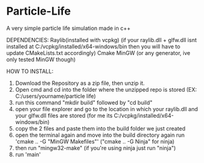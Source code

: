 # Particle-Life
A very simple particle life simulation made in c++

DEPENDENCIES:
Raylib(installed with vcpkg)
(if your raylib.dll + glfw.dll isnt installed at C:/vcpkg/installed/x64-windows/bin then you will have to update CMakeLists.txt accordingly)
Cmake
MinGW (or any generator, ive only tested MinGW though)

HOW TO INSTALL:
1. Download the Repository as a zip file, then unzip it.
2. Open cmd and cd into the folder where the unzipped repo is stored (EX: C:/users/yourname/particle life)
3. run this command "mkdir build" followed by "cd build"
4. open your file explorer and go to the location in which your raylib.dll and your glfw.dll files are stored (for me its C:/vcpkg/installed/x64-windows/bin)
5. copy the 2 files and paste them into the build folder we just created
6. open the terminal again and move into the build directory again run 'cmake .. -G "MinGW Makefiles"' ("cmake .. -G Ninja" for ninja)
7. then run "mingw32-make" (if you're using ninja just run "ninja")
8. run 'main'
